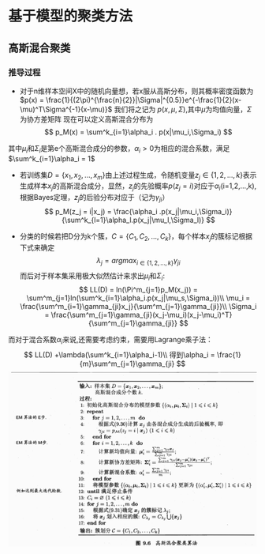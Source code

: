 # 基于模型的聚类方法
## 高斯混合聚类
### 推导过程
* 对于n维样本空间X中的随机向量想，若x服从高斯分布，则其概率密度函数为
$p(x) = \frac{1}{(2\pi)^{\frac{n}{2}}|\Sigma|^{0.5}}e^{-\frac{1}{2}(x-\mu)^T\Sigma^{-1}(x-\mu)}$
我们将之记为 $p(x,\mu,\Sigma)$,其中$\mu$为均值向量，$\Sigma$为协方差矩阵
现在可以定义高斯混合分布为
$$
p_M(x) = \sum^k_{i=1}\alpha_i . p(x|\mu_i,\Sigma_i)
$$

其中$\mu_i$和$\Sigma_i$是第e个高斯混合成分的参数，$\alpha_i>0$为相应的混合系数，满足$\sum^k_{i=1}\alpha_i = 1$
* 若训练集$D= \{x_1,x_2,...,x_m\}$由上述过程生成，令随机变量$z_j\in\{1,2,...,k\}$表示生成样本$x_j$的高斯混合成分，显然，$z_j$的先验概率$p(z_j = i)$对应于$\alpha_i$(i=1,2,...,k),根据Bayes定理，$z_j$的后验分布对应于（记为$\gamma_{ji}$）
  $$
  p_M(z_j = i|x_j) = \frac{\alpha_i .p(x_j|\mu_i,\Sigma_i)}{\sum^k_{l=1}\alpha_l.p(x_j|\mu_l,\Sigma_l)}
  $$


* 分类的时候若把D分为k个簇，$C=\{C_1,C_2,...,C_k\}$，每个样本$x_j$的簇标记根据下式来确定
  $$
  \lambda_j = argmax_{i\in\{1,2,...,k\}}\gamma_{ji}
  $$
  而后对于样本集采用极大似然估计来求出$\mu_i$和$\Sigma_i$:
  $$
  LL(D) = ln(\Pi^m_{j=1}p_M(x_j)) = \sum^m_{j=1}ln(\sum^k_{i=1}\alpha_i.p(x_j|\mu_s,\Sigma_i))\\
  \mu_i = \frac{\sum^m_{i=1}\gamma_{ji}x_j}{\sum^m_{j=1}\gamma_{ji}}\\
  \Sigma_i = \frac{\sum^m_{j=1}\gamma_{ji}(x_j-\mu_i)(x_j-\mu_i)^T}{\sum^m_{j=1}\gamma_{ji}}
  $$


而对于混合系数$\alpha_i$来说,还需要考虑约束，需要用Lagrange乘子法：
$$
LL(D) +\lambda(\sum^k_{i=1}\alpha_i-1)\\
得到\alpha_i = \frac{1}{m}\sum^m_{j=1}\gamma_{ji}
$$
![1](1.png)